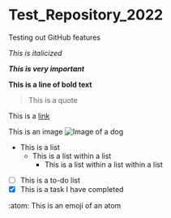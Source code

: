# Test_Repository_2022
Testing out GitHub features

*This is italicized*

***This is very important***

**This is a line of bold text**

> This is a quote

This is a [link](www.google.ca)

This is an image ![Image of a dog](https://post.medicalnewstoday.com/wp-content/uploads/sites/3/2020/02/322868_1100-800x825.jpg)

- This is a list
  - This is a list within a list
    - This is a list within a list within a list 
    
- [ ] This is a to-do list
- [x] This is a task I have completed

:atom: This is an emoji of an atom
